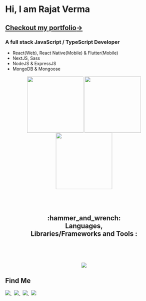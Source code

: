 # Hi, I am Rajat Verma

## <a href="https://rajat-verma.netlify.app" target="_blank">Checkout my portfolio<span>&rarr;</span></a>

### A full stack JavaScript / TypeScript Developer


- React(Web), React Native(Mobile) & Flutter(Mobile)
- NextJS, Sass
- NodeJS & ExpressJS
- MongoDB & Mongoose

<p style="margin:1rem" align="center">
<!-- <a href="https://github.com/rajatverma311201/"> -->
<img height="180em" align = "center" src="https://github-readme-stats-sigma-five.vercel.app/api?username=rajatverma311201&show_icons=true&count_private=true&hide=stars&theme=react" />
<!--  </a> -->

<!-- <a href="https://github.com/rajatverma311201/"> -->
<img height="180em" align="center" src="https://github-readme-stats.vercel.app/api/top-langs/?username=rajatverma311201&layout=compact&langs_count=8&hide=html,ejs,ruby,shell&theme=react" />
<!-- </a> -->

<!-- <a href="https://github.com/rajatverma311201/" style="padding:5rem; margin-left:auto; margin-right:auto"> -->
  <img align="center" height="180em"   src="https://github-readme-streak-stats.herokuapp.com/?user=rajatverma311201&theme=react" />
<!-- </a> -->
</p>
<p>
<h2 align="center" style="margin:5rem">
:hammer_and_wrench: Languages, Libraries/Frameworks and Tools :
 </h2>
<p align="center">
<!-- <img src="https://skillicons.dev/icons?i=java,js,ts,py,cpp,nodejs,express,react,nextjs,redux,mongodb,nestjs,docker,kubernetes,django,css,sass,tailwind,spring,mysql,git,github,flask,firebase,linux,jquery,html,postman,vscode,wordpress&perline=10" /> -->
 <img src="https://skillicons.dev/icons?i=java,js,ts,py,cpp,react,redux,nodejs,express,nextjs,remix,flutter,dart,supabase,mongodb,postgres,mysql,nestjs,docker,redis,django,css,sass,tailwind,spring,git,github,flask,firebase,vite,linux,jquery,html,postman,vscode&perline=10" />

</p>
</p>

<p>
 <h2>Find Me</h2>
 
<!--  <a href="#">
<img src="https://img.shields.io/badge/-LeetCode-FFA116?style=for-the-badge&logo=LeetCode&logoColor=black" />
</a> -->
<a href="https://www.linkedin.com/in/rajatverma311201/" target="_blank">
<img src="https://img.shields.io/badge/LinkedIn-0077B5?style=for-the-badge&logo=linkedin&logoColor=white" />
</a>
&nbsp;
<a href="https://rajatverma.hashnode.dev/" target="_blank">
<img src="https://img.shields.io/badge/Hashnode-2962FF?style=for-the-badge&logo=hashnode&logoColor=white" />
</a>
&nbsp;
<a href="https://twitter.com/rajatverma3112" target="_blank">
<img src="https://img.shields.io/badge/Twitter-1DA1F2?style=for-the-badge&logo=twitter&logoColor=white" />
</a>
&nbsp;
<a href="https://www.instagram.com/rajat_verma3112/">
<img src="https://img.shields.io/badge/Instagram-E4405F?style=for-the-badge&logo=instagram&logoColor=white" />
</a>
<!-- <a href="#">
<img src="https://img.shields.io/badge/Facebook-1877F2?style=for-the-badge&logo=facebook&logoColor=white" />
</a> -->

 </p>
